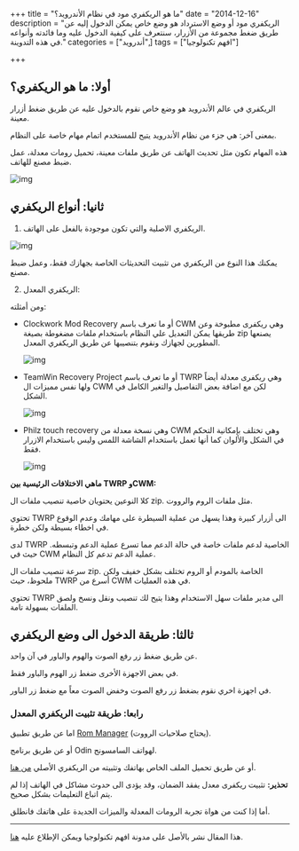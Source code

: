 +++
title = "ما هو الريكفري مود في نظام الأندرويد؟"
date = "2014-12-16"
description = "الريكفري مود أو وضع الاسترداد هو وضع خاص يمكن الدخول إليه عن طريق ضغط مجموعة من اﻷزرار، سنتعرف على كيفية الدخول عليه وما فائدته وأنواعه في هذه التدوينة."
categories = ["أندرويد",]
tags = ["افهم تكنولوجيا"]

+++

## أولا: ما هو الريكفري؟

الريكفري في عالم الأندرويد هو وضع خاص نقوم بالدخول عليه عن طريق ضغط أزرار معينة.

بمعنى آخر: هي جزء من نظام الأندرويد يتيح للمستخدم اتمام مهام خاصة على النظام.

هذه المهام تكون مثل تحديث الهاتف عن طريق ملفات معينة، تحميل رومات معدلة، عمل ضبط مصنع للهاتف.

![img](images/0.jpg)



## ثانيا: أنواع الريكفري

1. الريكفري الاصلية والتي تكون موجودة بالفعل على الهاتف.

![img](images/1.jpg)

يمكنك هذا النوع من الريكفري من تثبيت التحديثات الخاصة بجهازك فقط، وعمل ضبط مصنع.

2. الريكفري المعدل:

ومن أمثلته: 

- Clockwork Mod Recovery أو ما تعرف باسم CWM وهي ريكفرى مطبوخة وعن طريقها يمكن التعديل علي النظام باستخدام ملفات مضغوطة بصيغة zip يصنعها المطورين لجهازك ونقوم بتنصيبها عن طريق الريكفري المعدل.

  ![img](images/2.png)

- TeamWin Recovery Project أو ما تعرف باسم TWRP وهي ريكفرى معدلة أيضاً ولها نفس مميزات ال CWM لكن مع اضافة بعض التفاصيل والتغير الكامل في الشكل.

  ![img](images/3.png)

- Philz touch recovery وهي نسخة معدلة من CWM وهي تختلف بإمكانية التحكم في الشكل والألوان كما أنها تعمل باستخدام الشاشة اللمس وليس باستخدام الازرار فقط.

  ![img](images/4.jpg)



**ماهي الاختلافات الرئيسية بين TWRP وCWM:**

كلا النوعين يحتويان خاصية تنصيب ملفات ال zip. مثل ملفات الروم والرووت.

تحتوي TWRP الى أزرار كبيرة وهذا يسهل من عملية السيطرة على مهامك وعدم الوقوع في اخطاء بسيطة ولكن خطرة.

لدى TWRP الخاصية لدعم ملفات خاصة في حالة الدعم مما تسرع عملية الدعم وتبسطه. حيث في CWM عملية الدعم تدعم كل النظام.

سرعة تنصيب ملفات ال zip. الخاصة بالمودم أو الروم تختلف بشكل خفيف ولكن ملحوظ، حيث TWRP أسرع من CWM في هذه العمليات.

تحتوي TWRP الى مدير ملفات سهل الاستخدام وهذا يتيح لك تنصيب ونقل ونسخ ولصق الملفات بسهولة تامة.



## ثالثا: طريقة الدخول الى وضع الريكفري

عن طريق ضغط زر رفع الصوت والهوم والباور في آن واحد.

في بعض الاجهزة الأخرى ضغط زر الهوم والباور فقط.

في اجهزة اخري نقوم بضغط زر رفع الصوت وخفض الصوت معاً مع ضغط زر الباور.



### رابعا: طريقة تثبيت الريكفري المعدل

اما عن طريق تطبيق [Rom Manager](http://www.clockworkmod.com/rommanager) (يحتاج صلاحيات الرووت).

أو عن طريق برنامج Odin لهواتف السامسونج.

أو عن طريق تحميل الملف الخاص بهاتفك وتثبيته من الريكفري الأصلي [من هنا](http://www.clockworkmod.com/rommanager).

**تحذير:** تثبيت ريكفرى معدل يفقد الضمان، وقد يؤدى الى حدوث مشاكل في الهاتف إذا لم يتم اتباع التعليمات بشكل صحيح.

أما إذا كنت من هواة تجربة الرومات المعدلة والميزات الجديدة على هاتفك فانطلق.

---

هذا المقال نشر باﻷصل على مدونة افهم تكنولوجيا ويمكن الإطلاع عليه [هنا](https://efhamtechnology.blogspot.com/2014/12/Recovery.html).
